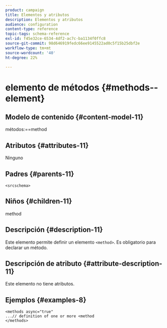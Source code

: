 ```yaml
---
product: campaign
title: Elementos y atributos
description: Elementos y atributos
audience: configuration
content-type: reference
topic-tags: schema-reference
exl-id: f45e32ce-6534-4df2-ac7c-ba1134f0ffc8
source-git-commit: 98d646919fedc66ee9145522ad0c5f15b25dbf2e
workflow-type: tm+mt
source-wordcount: '40'
ht-degree: 22%

---
```


# elemento de métodos {#methods--element}

## Modelo de contenido {#content-model-11}

métodos:==method

## Atributos {#attributes-11}

Ninguno

## Padres {#parents-11}

`<srcschema>`

## Niños {#children-11}

method

## Descripción {#description-11}

Este elemento permite definir un elemento `<method>`. Es obligatorio para declarar un método.

## Descripción de atributo {#attribute-description-11}

Este elemento no tiene atributos.

## Ejemplos {#examples-8}

```
<methods async="true"
...// definition of one or more <method
</methods>
```
